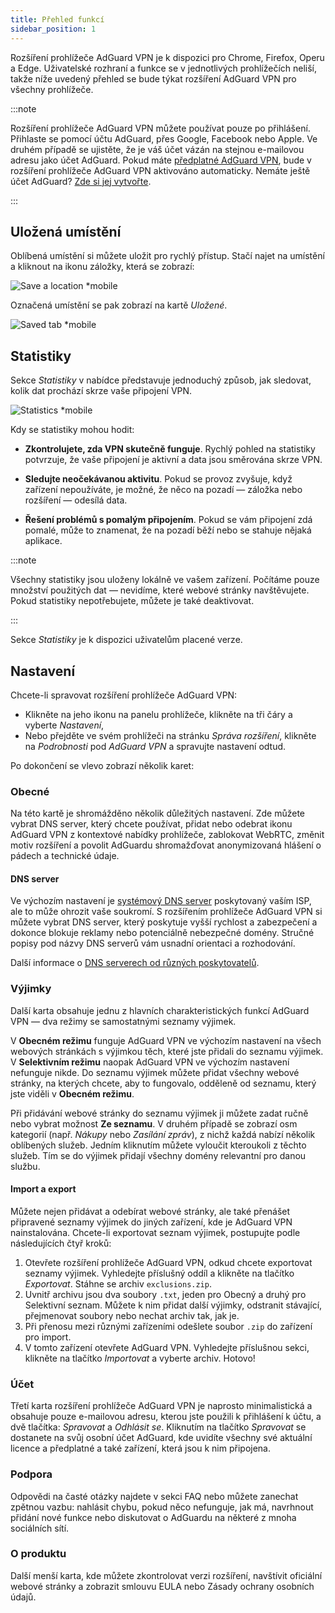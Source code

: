 ```yaml
---
title: Přehled funkcí
sidebar_position: 1
---
```


Rozšíření prohlížeče AdGuard VPN je k dispozici pro Chrome, Firefox, Operu a Edge. Uživatelské rozhraní a funkce se v jednotlivých prohlížečích neliší, takže níže uvedený přehled se bude týkat rozšíření AdGuard VPN pro všechny prohlížeče.

:::note

Rozšíření prohlížeče AdGuard VPN můžete používat pouze po přihlášení. Přihlaste se pomocí účtu AdGuard, přes Google, Facebook nebo Apple. Ve druhém případě se ujistěte, že je váš účet vázán na stejnou e-mailovou adresu jako účet AdGuard. Pokud máte [předplatné AdGuard VPN](/general/subscription), bude v rozšíření prohlížeče AdGuard VPN aktivováno automaticky. Nemáte ještě účet AdGuard? [Zde si jej vytvořte](https://auth.adguardaccount.com/registration.html).

:::

## Uložená umístění

Oblíbená umístění si můžete uložit pro rychlý přístup. Stačí najet na umístění a kliknout na ikonu záložky, která se zobrazí:

![Save a location *mobile](https://cdn.adguardvpn.com/content/kb/vpn/browser_extension/saved-locations-en.png)

Označená umístění se pak zobrazí na kartě *Uložené*.

![Saved tab *mobile](https://cdn.adguardvpn.com/content/kb/vpn/browser_extension/saved-tab-en.png)

## Statistiky

Sekce *Statistiky* v nabídce představuje jednoduchý způsob, jak sledovat, kolik dat prochází skrze vaše připojení VPN.

![Statistics *mobile](https://cdn.adtidy.org/content/release_notes/vpn/browser_extension/Statistics.png)

Kdy se statistiky mohou hodit:

- **Zkontrolujete, zda VPN skutečně funguje**. Rychlý pohled na statistiky potvrzuje, že vaše připojení je aktivní a data jsou směrována skrze VPN.

- **Sledujte neočekávanou aktivitu**. Pokud se provoz zvyšuje, když zařízení nepoužíváte, je možné, že něco na pozadí — záložka nebo rozšíření — odesílá data.

- **Řešení problémů s pomalým připojením**. Pokud se vám připojení zdá pomalé, může to znamenat, že na pozadí běží nebo se stahuje nějaká aplikace.

:::note

Všechny statistiky jsou uloženy lokálně ve vašem zařízení. Počítáme pouze množství použitých dat — nevidíme, které webové stránky navštěvujete. Pokud statistiky nepotřebujete, můžete je také deaktivovat.

:::

Sekce *Statistiky* je k dispozici uživatelům placené verze.

## Nastavení

Chcete-li spravovat rozšíření prohlížeče AdGuard VPN:

- Klikněte na jeho ikonu na panelu prohlížeče, klikněte na tři čáry a vyberte *Nastavení*,
- Nebo přejděte ve svém prohlížeči na stránku *Správa rozšíření*, klikněte na *Podrobnosti* pod *AdGuard VPN* a spravujte nastavení odtud.

Po dokončení se vlevo zobrazí několik karet:

### Obecné

Na této kartě je shromážděno několik důležitých nastavení. Zde můžete vybrat DNS server, který chcete používat, přidat nebo odebrat ikonu AdGuard VPN z kontextové nabídky prohlížeče, zablokovat WebRTC, změnit motiv rozšíření a povolit AdGuardu shromažďovat anonymizovaná hlášení o pádech a technické údaje.

#### DNS server

Ve výchozím nastavení je [systémový DNS server](https://adguard-dns.io/kb/general/dns-filtering/#what-is-dns) poskytovaný vaším ISP, ale to může ohrozit vaše soukromí. S rozšířením prohlížeče AdGuard VPN si můžete vybrat DNS server, který poskytuje vyšší rychlost a zabezpečení a dokonce blokuje reklamy nebo potenciálně nebezpečné domény. Stručné popisy pod názvy DNS serverů vám usnadní orientaci a rozhodování.

Další informace o [DNS serverech od různých poskytovatelů](https://adguard-dns.io/kb/general/dns-providers/).

### Výjimky

Další karta obsahuje jednu z hlavních charakteristických funkcí AdGuard VPN — dva režimy se samostatnými seznamy výjimek.

V **Obecném režimu** funguje AdGuard VPN ve výchozím nastavení na všech webových stránkách s výjimkou těch, které jste přidali do seznamu výjimek. V **Selektivním režimu** naopak AdGuard VPN ve výchozím nastavení nefunguje nikde. Do seznamu výjimek můžete přidat všechny webové stránky, na kterých chcete, aby to fungovalo, odděleně od seznamu, který jste viděli v **Obecném režimu**.

Při přidávání webové stránky do seznamu výjimek ji můžete zadat ručně nebo vybrat možnost **Ze seznamu**. V druhém případě se zobrazí osm kategorií (např. *Nákupy* nebo *Zasílání zpráv*), z nichž každá nabízí několik oblíbených služeb. Jedním kliknutím můžete vyloučit kteroukoli z těchto služeb. Tím se do výjimek přidají všechny domény relevantní pro danou službu.

#### Import a export

Můžete nejen přidávat a odebírat webové stránky, ale také přenášet připravené seznamy výjimek do jiných zařízení, kde je AdGuard VPN nainstalována. Chcete-li exportovat seznam výjimek, postupujte podle následujících čtyř kroků:

1. Otevřete rozšíření prohlížeče AdGuard VPN, odkud chcete exportovat seznamy výjimek. Vyhledejte příslušný oddíl a klikněte na tlačítko *Exportovat*. Stáhne se archiv `exclusions.zip`.
1. Uvnitř archivu jsou dva soubory `.txt`, jeden pro Obecný a druhý pro Selektivní seznam. Můžete k nim přidat další výjimky, odstranit stávající, přejmenovat soubory nebo nechat archiv tak, jak je.
1. Při přenosu mezi různými zařízeními odešlete soubor `.zip` do zařízení pro import.
1. V tomto zařízení otevřete AdGuard VPN. Vyhledejte příslušnou sekci, klikněte na tlačítko *Importovat* a vyberte archiv. Hotovo!

### Účet

Třetí karta rozšíření prohlížeče AdGuard VPN je naprosto minimalistická a obsahuje pouze e-mailovou adresu, kterou jste použili k přihlášení k účtu, a dvě tlačítka: *Spravovat* a *Odhlásit se*. Kliknutím na tlačítko *Spravovat* se dostanete na svůj osobní účet AdGuard, kde uvidíte všechny své aktuální licence a předplatné a také zařízení, která jsou k nim připojena.

### Podpora

Odpovědi na časté otázky najdete v sekci FAQ nebo můžete zanechat zpětnou vazbu: nahlásit chybu, pokud něco nefunguje, jak má, navrhnout přidání nové funkce nebo diskutovat o AdGuardu na některé z mnoha sociálních sítí.

### O produktu

Další menší karta, kde můžete zkontrolovat verzi rozšíření, navštívit oficiální webové stránky a zobrazit smlouvu EULA nebo Zásady ochrany osobních údajů.
